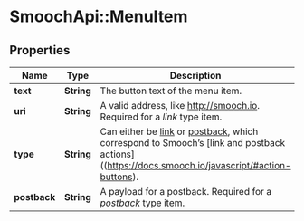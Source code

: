 # SmoochApi::MenuItem

## Properties
Name | Type | Description | Notes
------------ | ------------- | ------------- | -------------
**text** | **String** | The button text of the menu item. | 
**uri** | **String** | A valid address, like http://smooch.io. Required for a *link* type item. | [optional] 
**type** | **String** | Can either be [link](https://docs.smooch.io/javascript/#links) or [postback](https://docs.smooch.io/javascript/#postbacks), which correspond to Smooch’s [link and postback actions]((https://docs.smooch.io/javascript/#action-buttons). | 
**postback** | **String** | A payload for a postback. Required for a *postback* type item. | [optional] 


